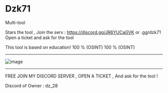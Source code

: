 # Dzk71
Multi-tool

Stars the tool , Join the serv : https://discord.gg/JR6YUCaGVK or .gg/dzk71  Open a ticket and ask for the tool


This tool is based on education!  100 % (OSINT)
100 % (OSINT)
___________________________________________________________________________________________________________________

![image](https://github.com/user-attachments/assets/05e52763-5d38-49c4-a5ed-d98ec056ffd9)







_________________________________________________________________________________________________________________

FREE JOIN MY DISCORD SERVER , OPEN A TICKET , And ask for the tool !


Discord of Owner : dz_28
